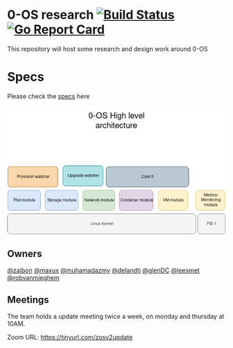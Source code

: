 # 0-OS research [![Build Status](https://travis-ci.com/threefoldtech/zosv2.svg?branch=master)](https://travis-ci.com/threefoldtech/zosv2) [![Go Report Card](https://goreportcard.com/badge/github.com/threefoldtech/zosv2)](https://goreportcard.com/report/github.com/threefoldtech/zosv2)

This repository will host some research and design work around 0-OS

# Specs
Please check the [specs](specs/readme.md) here

![architecture](assets/0-OS_v2_architecture.png)

## Owners
[@zaibon](https://github.com/zaibon) [@maxux](https://github.com/maxux) [@muhamadazmy](https://github.com/muhamadazmy) [@delandtj](https://github.com/delandtj) [@glenDC](https://github.com/glenDC) [@leesmet](https://github.com/leesmet) [@robvanmieghem](https://github.com/robvanmieghem)

## Meetings

The team holds a update meeting twice a week, on monday and thursday at 10AM.

Zoom URL: https://tinyurl.com/zosv2update
